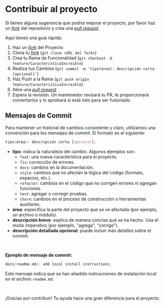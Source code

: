 # Contribuir al proyecto

Si tienes alguna sugerencia que podría mejorar el proyecto, por favor haz un [_fork_](https://github.com/pedrolivaresanchez/emergency-cv/fork) del repositorio y crea una [_pull request_](https://github.com/pedrolivaresanchez/emergency-cv/pulls).

Aquí tienes una guía rápida:

1. Haz un [_fork_](https://github.com/pedrolivaresanchez/emergency-cv/fork) del Proyecto
2. Clona tu [_fork_](https://github.com/pedrolivaresanchez/emergency-cv/fork) (`git clone <URL del fork>`)
3. Crea tu Rama de Funcionalidad (`git checkout -b feature/CaracteristicaIncreible`)
4. Realiza tus Cambios (`git commit -m 'tipo(área): descripción corta [opcional]'`)
5. Haz Push a la Rama (`git push origin feature/CaracteristicaIncreible`)
6. Abre una [_pull request_](https://github.com/pedrolivaresanchez/emergency-cv/pulls)
7. Espera la revisión. Un mantenedor revisará tu PR, te proporcionará comentarios y lo aprobará si está listo para ser fusionado.

## Mensajes de Commit

Para mantener un historial de cambios consistente y claro, utilizamos una convención para los mensajes de commit. El formato es el siguiente:

```scss
tipo(área): descripción corta [opcional];
```

- **tipo**: indica la naturaleza del cambio. Algunos ejemplos son:
  - `feat`: una nueva característica para el proyecto.
  - `fix`: corrección de errores.
  - `docs`: cambios en la documentación.
  - `style`: cambios que no afectan la lógica del código (formato, espacios, etc.).
  - `refactor`: cambios en el código que no corrigen errores ni agregan funciones.
  - `test`: agregar o corregir pruebas.
  - `chore`: cambios en el proceso de construcción o herramientas auxiliares.
- **área**: especifica la parte del proyecto que se ve afectada (por ejemplo, un archivo o módulo).
- **descripción breve**: explica de manera concisa qué se ha hecho. Usa el modo imperativo (por ejemplo, "agrega", "corrige").
- **descripción detallada opcional**: puede incluir más detalles sobre el commit.

<br/>

**Ejemplo de mensaje de commit:**

```scss
docs(readme.md): add local install instructions;
```

Este mensaje indica que se han añadido instrucciones de instalación local en el archivo `readme.md`.

<br/>

¡Gracias por contribuir! Tu ayuda hace una gran diferencia para el proyecto.

<br/>